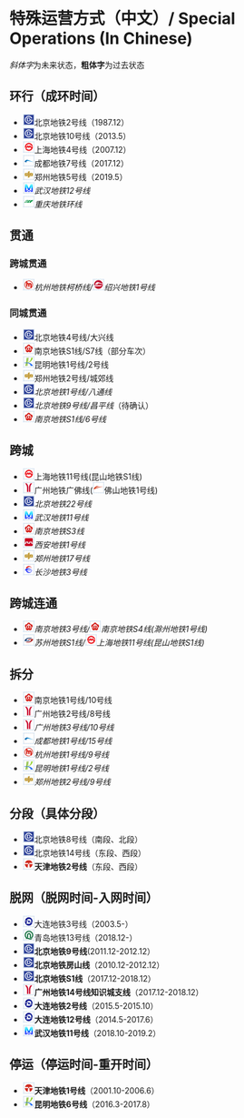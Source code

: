 # 特殊运营方式（中文）/ Special Operations (In Chinese)

*斜体字*为未来状态，**粗体字**为过去状态

## 环行（成环时间）
- <img src="/images/city/bj.gif" width="20" hegiht="20"/>北京地铁2号线（1987.12）
- <img src="/images/city/bj.gif" width="20" hegiht="20"/>北京地铁10号线（2013.5）
- <img src="/images/city/sh.gif" width="20" hegiht="20"/>上海地铁4号线（2007.12）
- <img src="/images/city/cd.gif" width="20" hegiht="20"/>成都地铁7号线（2017.12）
- <img src="/images/city/zz.gif" width="20" hegiht="20"/>郑州地铁5号线（2019.5）
- <img src="/images/city/wh.gif" width="20" hegiht="20"/>*武汉地铁12号线*
- <img src="/images/city/cq.gif" width="20" hegiht="20"/>*重庆地铁环线*

## 贯通
### 跨城贯通
- <img src="/images/city/hz.gif" width="20" hegiht="20"/>*杭州地铁柯桥线/<img src="/images/city/sx.gif" width="20" hegiht="20"/>绍兴地铁1号线*

### 同城贯通
- <img src="/images/city/bj.gif" width="20" hegiht="20"/>北京地铁4号线/大兴线
- <img src="/images/city/nj.gif" width="20" hegiht="20"/>南京地铁S1线/S7线（部分车次）
- <img src="/images/city/km.gif" width="20" hegiht="20"/>昆明地铁1号线/2号线
- <img src="/images/city/zz.gif" width="20" hegiht="20"/>郑州地铁2号线/城郊线
- <img src="/images/city/bj.gif" width="20" hegiht="20"/>*北京地铁1号线/八通线*
- <img src="/images/city/bj.gif" width="20" hegiht="20"/>*北京地铁9号线/昌平线*（待确认）
- <img src="/images/city/nj.gif" width="20" hegiht="20"/>*南京地铁S1线/6号线*

## 跨城
- <img src="/images/city/sh.gif" width="20" hegiht="20"/>上海地铁11号线(昆山地铁S1线)
- <img src="/images/city/gz.gif" width="20" hegiht="20"/>广州地铁广佛线(<img src="/images/city/fs.gif" width="20" hegiht="20"/>佛山地铁1号线)
- <img src="/images/city/bj.gif" width="20" hegiht="20"/>*北京地铁22号线*
- <img src="/images/city/wh.gif" width="20" hegiht="20"/>*武汉地铁11号线*
- <img src="/images/city/nj.gif" width="20" hegiht="20"/>*南京地铁S3线*
- <img src="/images/city/xa.gif" width="20" hegiht="20"/>*西安地铁1号线*
- <img src="/images/city/zz.gif" width="20" hegiht="20"/>*郑州地铁17号线*
- <img src="/images/city/cs.gif" width="20" hegiht="20"/>*长沙地铁3号线*

## 跨城连通
- <img src="/images/city/nj.gif" width="20" hegiht="20"/>*南京地铁3号线/<img src="/images/city/nj.gif" width="20" hegiht="20"/>南京地铁S4线(滁州地铁1号线)*
- <img src="/images/city/suz.gif" width="20" hegiht="20"/>*苏州地铁S1线/<img src="/images/city/sh.gif" width="20" hegiht="20"/>上海地铁11号线(昆山地铁S1线)*

## 拆分
- <img src="/images/city/nj.gif" width="20" hegiht="20"/>南京地铁1号线/10号线
- <img src="/images/city/gz.gif" width="20" hegiht="20"/>广州地铁2号线/8号线
- <img src="/images/city/gz.gif" width="20" hegiht="20"/>*广州地铁3号线/10号线*
- <img src="/images/city/cd.gif" width="20" hegiht="20"/>*成都地铁1号线/15号线*
- <img src="/images/city/hz.gif" width="20" hegiht="20"/>*杭州地铁1号线/9号线*
- <img src="/images/city/km.gif" width="20" hegiht="20"/>*昆明地铁1号线/2号线*
- <img src="/images/city/zz.gif" width="20" hegiht="20"/>*郑州地铁2号线/9号线*

## 分段（具体分段）
- <img src="/images/city/bj.gif" width="20" hegiht="20"/>北京地铁8号线（南段、北段）
- <img src="/images/city/bj.gif" width="20" hegiht="20"/>北京地铁14号线（东段、西段）
- <img src="/images/city/tj.gif" width="20" hegiht="20"/>**天津地铁2号线**（东段、西段）

## 脱网（脱网时间-入网时间）
- <img src="/images/city/dl.gif" width="20" hegiht="20"/>大连地铁3号线（2003.5-）
- <img src="/images/city/qd.gif" width="20" hegiht="20"/>青岛地铁13号线（2018.12-）
- <img src="/images/city/bj.gif" width="20" hegiht="20"/>**北京地铁9号线**(2011.12-2012.12）
- <img src="/images/city/bj.gif" width="20" hegiht="20"/>**北京地铁房山线**（2010.12-2012.12）
- <img src="/images/city/bj.gif" width="20" hegiht="20"/>**北京地铁S1线**（2017.12-2018.12）
- <img src="/images/city/gz.gif" width="20" hegiht="20"/>**广州地铁14号线知识城支线**（2017.12-2018.12）
- <img src="/images/city/dl.gif" width="20" hegiht="20"/>**大连地铁2号线**（2015.5-2015.10）
- <img src="/images/city/dl.gif" width="20" hegiht="20"/>**大连地铁12号线**（2014.5-2017.6）
- <img src="/images/city/wh.gif" width="20" hegiht="20"/>**武汉地铁11号线**（2018.10-2019.2）

## 停运（停运时间-重开时间）
- <img src="/images/city/tj.gif" width="20" hegiht="20"/>**天津地铁1号线**（2001.10-2006.6）
- <img src="/images/city/km.gif" width="20" hegiht="20"/>**昆明地铁6号线**（2016.3-2017.8）
